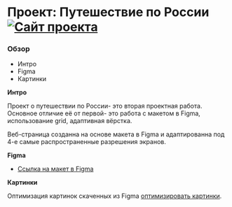 # Проект: Путешествие по России [![Сайт проекта](https://img.shields.io/badge/website-up-blue)](https://arieni.github.io/russian-travel-bootcamp/)

### Обзор

- Интро
- Figma
- Картинки

**Интро**

Проект о путешествии по России- это вторая проектная работа. Основное отличие её от первой- это работа с макетом в Figma, использование grid, адаптивная вёрстка.

Веб-страница созданна на основе макета в Figma и адаптированна под 4-е самые распространенные разрешения экранов.

**Figma**

- [Ссылка на макет в Figma](https://www.figma.com/file/5S2WSbEFL6awjVWJ0NWL8Q/Sprint-3_-Russia-_-desktop-mobile?node-id=28503%3A0 "Figma")

**Картинки**

Оптимизация картинок скаченных из Figma [оптимизировать картинки](https://tinypng.com/).
